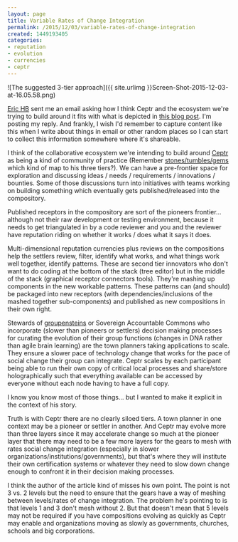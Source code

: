```yaml
---
layout: page
title: Variable Rates of Change Integration
permalink: /2015/12/03/variable-rates-of-change-integration
created: 1449193405
categories:
- reputation
- evolution
- currencies
- ceptr
---
```


![The suggested 3-tier approach]({{ site.urlimg }}Screen-Shot-2015-12-03-at-16.05.58.png)

[Eric HB](/eric-harris-braun) sent me an email asking how I think Ceptr and the ecosystem we're trying to build around it fits with what is depicted in [this blog post](/gardeviance/two-speed).  I'm posting my reply.  And frankly, I wish I'd remember to capture content like this when I write about things in email or other random places so I can start to collect this information somewhere where it's shareable.

I think of the collaborative ecosystem we're intending to build around <a href="http://ceptr.org">Ceptr</a> as being a kind of community of practice (Remember [stones/tumbles/gems](/blog/draft-proposal-currency-commons) which kind of map to his three tiers?).  We can have a pre-frontier space for exploration and discussing ideas / needs / requirements / innovations / bounties. Some of those discussions turn into initiatives with teams working on building something which eventually gets published/released into the compository.

Published receptors in the compository are sort of the pioneers frontier… although not their raw development or testing environment, because it needs to get triangulated in by a code reviewer and you and the reviewer have reputation riding on whether it works / does what it says it does.

Multi-dimensional reputation currencies plus reviews on the compositions help the settlers review, filter, identify what works, and what things work well together, identify patterns.  These are second tier innovators who don't want to do coding at the bottom of the stack (tree editor) but in the middle of the stack (graphical receptor connectors tools).  They're mashing up components in the new workable patterns. These patterns can (and should) be packaged into new receptors (with dependencies/inclusions of the mashed together sub-components) and published as new compositions in their own right.

Stewards of [groupensteins](/blog/new-speech-act-spaces) or Sovereign Accountable Commons who incorporate (slower than pioneers or settlers) decision making processes for curating the evolution of their group functions (changes in DNA rather than agile brain learning) are the town planners taking applications to scale. They ensure a slower pace of technology change that works for the pace of social change their group can integrate. Ceptr scales by each participant being able to run their own copy of critical local processes and share/store holographically such that everything available can be accessed by everyone without each node having to have a full copy.

I know you know most of those things… but I wanted to make it explicit in the context of his story.

Truth is with Ceptr there are no clearly siloed tiers.  A town planner in one context may be a pioneer or settler in another. And Ceptr may evolve more than three layers since it may accelerate change so much at the pioneer layer that there may need to be a few more layers for the gears to mesh with rates social change integration (especially in slower organizations/institutions/governments), but that's where they will institute their own certification systems or whatever they need to slow down change enough to confront it in their decision making processes.

I think the author of the article kind of misses his own point. The point is not 3 vs. 2 levels but the need to ensure that the gears have a way of meshing between levels/rates of change integration.  The problem he's pointing to is that levels 1 and 3 don't mesh without 2. But that doesn't mean that 5 levels may not be required if you have compositions evolving as quickly as Ceptr may enable and organizations moving as slowly as governments, churches, schools and big corporations.
